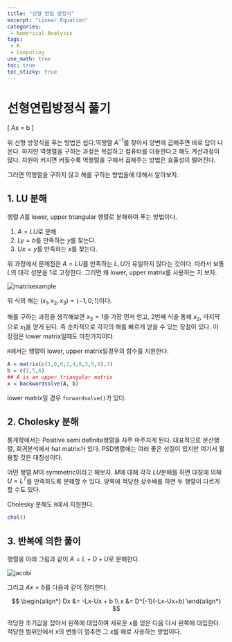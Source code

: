 ```yaml
---
title: "선형 연립 방정식"
excerpt: "Linear Equation"
categories:
 - Numerical Analysis
tags:
 - R
 - Computing
use_math: true
toc: true
toc_sticky: true
---
```


# 선형연립방정식 풀기

\[
Ax = b
\]

 위 선형 방정식을 푸는 방법은 쉽다.역행렬 $A^{-1}$를 찾아서 양변에 곱해주면 바로 답이 나온다. 하지만 역행렬을 구하는 과정은 복잡하고 컴퓨터를 이용한다고 해도 계산과정이 많다. 차원이 커지면 커질수록 역행렬을 구해서 곱해주는 방법은 효율성이 떨어진다.

 그러면 역행렬을 구하지 않고 해를 구하는 방법들에 대해서 알아보자.

## 1. LU 분해

행렬 $A$를 lower, upper triangular 행렬로 분해하여 푸는 방법이다.

1. $A = LU$로 분해
2. $Ly = b$를 만족하는 $y$를 찾는다.
3. $Ux = y$를 만족하는 $x$를 찾는다.  

위 과정에서 문제점은 $A = LU$를 만족하는 $L, U$가 유일하지 않다는 것이다. 따라서 보통 $L$의 대각 성분을 1로 고정한다. 그러면 왜 lower, upper matrix를 사용하는 지 보자.

![matrixexample](../../assets/images/matrix-example.png)

위 식의 해는 $(x_1,x_2,x_3) = (-1,0,1)$이다.

해를 구하는 과정을 생각해보면 $x_3 = 1$을 가장 먼저 얻고, 2번째 식을 통해 $x_2$, 마지막으로 $x_1$을 얻게 된다. 즉 순차적으로 각각의 해를 빠르게 얻을 수 있는 장점이 있다. 이 장점은 lower matrix일때도 마찬가지이다.

``R``에서는 행렬이 lower, upper matrix일경우의 함수를 지원한다.

```R
A = matrix(c(1,0,0,2,4,0,3,5,6),3)
b = c(2,5,6)
## A is an upper triangular matrix
x = backwardsolve(A, b)
```
lower matrix일 경우 ```forwardsolve()```가 있다.

## 2. Cholesky 분해

통계학에서는 Positive semi definite행렬을 자주 마주치게 된다. 대표적으로 분산행렬, 회귀분석에서 hat matrix가 있다. PSD행렬에는 여러 좋은 성질이 있지만 여기서 활용할 것은 대칭성이다. 

어떤 행렬 $M$이 symmetric이라고 해보자. $M$에 대해 각각 $LU$분해를 하면 대칭에 의해 $U = L^T$를 만족하도록 분해할 수 있다. 양쪽에 적당한 상수배를 하면 두 행렬이 다르게 할 수도 있다. 

Cholesky 분해도 ``R``에서 지원한다.

```R
chol()
```

## 3. 반복에 의한 풀이

행렬을 아래 그림과 같이 $A = L + D + U$로 분해한다. 

![jacobi](../../assets/images/jacobi.png)

그리고 $Ax = b$를 다음과 같이 정리한다.

$$
\begin{align*}
    Dx &= -Lx-Ux + b \\
    x &= D^{-1}(-Lx-Ux+b)
\end{align*}
$$

적당한 초기값을 잡아서 왼쪽에 대입하여 새로운 $x$를 얻은 다음 다시 왼쪽에 대입한다. 적당한 범위안에서 $x$의 변동이 멈추면 그 $x$를 해로 사용하는 방법이다.




